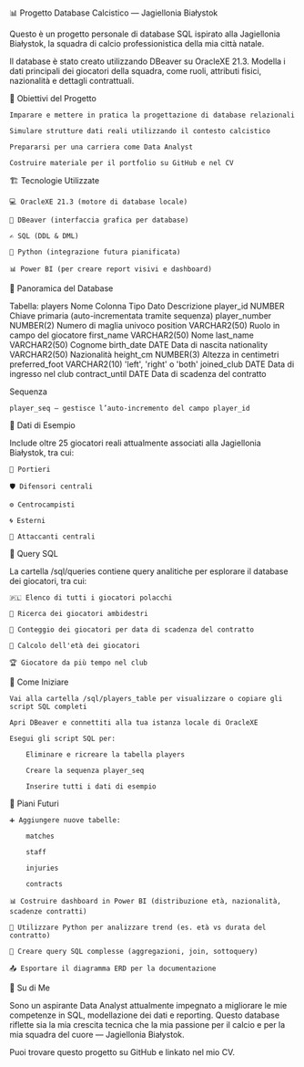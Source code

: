 📊 Progetto Database Calcistico — Jagiellonia Białystok

Questo è un progetto personale di database SQL ispirato alla Jagiellonia Białystok, la squadra di calcio professionistica della mia città natale.

Il database è stato creato utilizzando DBeaver su OracleXE 21.3. Modella i dati principali dei giocatori della squadra, come ruoli, attributi fisici, nazionalità e dettagli contrattuali.

📌 Obiettivi del Progetto

    Imparare e mettere in pratica la progettazione di database relazionali

    Simulare strutture dati reali utilizzando il contesto calcistico

    Prepararsi per una carriera come Data Analyst

    Costruire materiale per il portfolio su GitHub e nel CV

🏗️ Tecnologie Utilizzate

    💻 OracleXE 21.3 (motore di database locale)

    🐘 DBeaver (interfaccia grafica per database)

    ✍️ SQL (DDL & DML)

    🐍 Python (integrazione futura pianificata)

    📊 Power BI (per creare report visivi e dashboard)

📂 Panoramica del Database

Tabella: players
Nome Colonna	Tipo Dato	Descrizione
player_id	NUMBER	Chiave primaria (auto-incrementata tramite sequenza)
player_number	NUMBER(2)	Numero di maglia univoco
position	VARCHAR2(50)	Ruolo in campo del giocatore
first_name	VARCHAR2(50)	Nome
last_name	VARCHAR2(50)	Cognome
birth_date	DATE	Data di nascita
nationality	VARCHAR2(50)	Nazionalità
height_cm	NUMBER(3)	Altezza in centimetri
preferred_foot	VARCHAR2(10)	'left', 'right' o 'both'
joined_club	DATE	Data di ingresso nel club
contract_until	DATE	Data di scadenza del contratto

Sequenza

    player_seq – gestisce l’auto-incremento del campo player_id

🧪 Dati di Esempio

Include oltre 25 giocatori reali attualmente associati alla Jagiellonia Białystok, tra cui:

    🧤 Portieri

    🛡️ Difensori centrali

    ⚙️ Centrocampisti

    🌀 Esterni

    🎯 Attaccanti centrali

📄 Query SQL

La cartella /sql/queries contiene query analitiche per esplorare il database dei giocatori, tra cui:

    🇵🇱 Elenco di tutti i giocatori polacchi

    👟 Ricerca dei giocatori ambidestri

    📆 Conteggio dei giocatori per data di scadenza del contratto

    🎂 Calcolo dell'età dei giocatori

    🏆 Giocatore da più tempo nel club

🚀 Come Iniziare

    Vai alla cartella /sql/players_table per visualizzare o copiare gli script SQL completi

    Apri DBeaver e connettiti alla tua istanza locale di OracleXE

    Esegui gli script SQL per:

        Eliminare e ricreare la tabella players

        Creare la sequenza player_seq

        Inserire tutti i dati di esempio

🔮 Piani Futuri

    ➕ Aggiungere nuove tabelle:

        matches

        staff

        injuries

        contracts

    📊 Costruire dashboard in Power BI (distribuzione età, nazionalità, scadenze contratti)

    🐍 Utilizzare Python per analizzare trend (es. età vs durata del contratto)

    🧠 Creare query SQL complesse (aggregazioni, join, sottoquery)

    📤 Esportare il diagramma ERD per la documentazione

🙋 Su di Me

Sono un aspirante Data Analyst attualmente impegnato a migliorare le mie competenze in SQL, modellazione dei dati e reporting.
Questo database riflette sia la mia crescita tecnica che la mia passione per il calcio e per la mia squadra del cuore — Jagiellonia Białystok.

Puoi trovare questo progetto su GitHub e linkato nel mio CV.